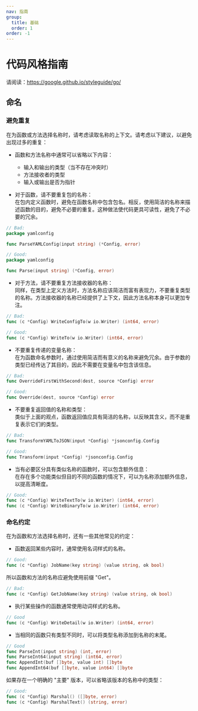 ```yaml
---
nav: 指南
group:
  title: 基础
  order: 1
order: -1
---
```


# 代码风格指南

请阅读：https://google.github.io/styleguide/go/

## 命名

### 避免重复

在为函数或方法选择名称时，请考虑读取名称的上下文。请考虑以下建议，以避免出现过多的重复：

- 函数和方法名称中通常可以省略以下内容：

  - 输入和输出的类型（当不存在冲突时）
  - 方法接收者的类型
  - 输入或输出是否为指针

- 对于函数，请不要重复包的名称：  
  在包内定义函数时，避免在函数名称中包含包名。相反，使用简洁的名称来描述函数的目的，避免不必要的重复。这种做法使代码更具可读性，避免了不必要的冗余。

```go
// Bad:
package yamlconfig

func ParseYAMLConfig(input string) (*Config, error)
```

```go
// Good:
package yamlconfig

func Parse(input string) (*Config, error)
```

- 对于方法，请不要重复方法接收器的名称：  
  同样，在类型上定义方法时，方法名称应该简洁而富有表现力，不要重复类型的名称。方法接收器的名称已经提供了上下文，因此方法名称本身可以更加专注。

```go
// Bad:
func (c *Config) WriteConfigTo(w io.Writer) (int64, error)
```

```go
// Good:
func (c *Config) WriteTo(w io.Writer) (int64, error)
```

- 不要重复传递的变量名称：  
  在为函数命名参数时，通过使用简洁而有意义的名称来避免冗余。由于参数的类型已经传达了其目的，因此不需要在变量名中包含该信息。

```go
// Bad:
func OverrideFirstWithSecond(dest, source *Config) error
```

```go
// Good:
func Override(dest, source *Config) error
```

- 不要重复返回值的名称和类型：  
  类似于上面的观点，函数返回值应具有简洁的名称，以反映其含义，而不是重复表示它们的类型。

```go
// Bad:
func TransformYAMLToJSON(input *Config) *jsonconfig.Config
```

```go
// Good:
func Transform(input *Config) *jsonconfig.Config
```

- 当有必要区分具有类似名称的函数时，可以包含额外信息：  
  在存在多个功能类似但目的不同的函数的情况下，可以为名称添加额外信息，以提高清晰度。

```go
// Good:
func (c *Config) WriteTextTo(w io.Writer) (int64, error)
func (c *Config) WriteBinaryTo(w io.Writer) (int64, error)
```

### 命名约定

在为函数和方法选择名称时，还有一些其他常见的约定：

- 函数返回某些内容时，通常使用名词样式的名称。

```go
// Good:
func (c *Config) JobName(key string) (value string, ok bool)
```

所以函数和方法的名称应避免使用前缀 "Get"。

```go
// Bad:
func (c *Config) GetJobName(key string) (value string, ok bool)
```

- 执行某些操作的函数通常使用动词样式的名称。

```go
// Good
func (c *Config) WriteDetail(w io.Writer) (int64, error)
```

- 当相同的函数只有类型不同时，可以将类型名称添加到名称的末尾。

```go
// Good
func ParseInt(input string) (int, error)
func ParseInt64(input string) (int64, error)
func AppendInt(buf []byte, value int) []byte
func AppendInt64(buf []byte, value int64) []byte
```

如果存在一个明确的 "主要" 版本，可以省略该版本的名称中的类型：

```go
// Good:
func (c *Config) Marshal() ([]byte, error)
func (c *Config) MarshalText() (string, error)
```

